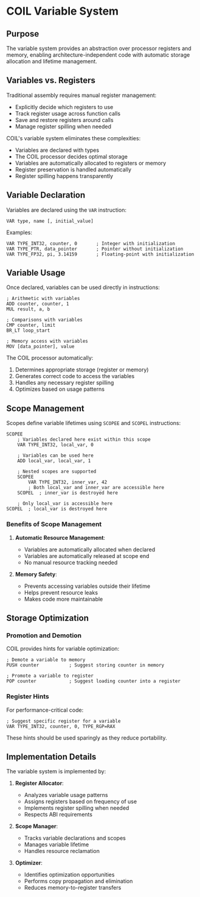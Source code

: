 # COIL Variable System

## Purpose

The variable system provides an abstraction over processor registers and memory, enabling architecture-independent code with automatic storage allocation and lifetime management.

## Variables vs. Registers

Traditional assembly requires manual register management:
- Explicitly decide which registers to use
- Track register usage across function calls
- Save and restore registers around calls
- Manage register spilling when needed

COIL's variable system eliminates these complexities:
- Variables are declared with types
- The COIL processor decides optimal storage
- Variables are automatically allocated to registers or memory
- Register preservation is handled automatically
- Register spilling happens transparently

## Variable Declaration

Variables are declared using the `VAR` instruction:

```
VAR type, name [, initial_value]
```

Examples:
```
VAR TYPE_INT32, counter, 0       ; Integer with initialization
VAR TYPE_PTR, data_pointer       ; Pointer without initialization
VAR TYPE_FP32, pi, 3.14159       ; Floating-point with initialization
```

## Variable Usage

Once declared, variables can be used directly in instructions:

```
; Arithmetic with variables
ADD counter, counter, 1
MUL result, a, b

; Comparisons with variables
CMP counter, limit
BR_LT loop_start

; Memory access with variables
MOV [data_pointer], value
```

The COIL processor automatically:
1. Determines appropriate storage (register or memory)
2. Generates correct code to access the variables
3. Handles any necessary register spilling
4. Optimizes based on usage patterns

## Scope Management

Scopes define variable lifetimes using `SCOPEE` and `SCOPEL` instructions:

```
SCOPEE
    ; Variables declared here exist within this scope
    VAR TYPE_INT32, local_var, 0
    
    ; Variables can be used here
    ADD local_var, local_var, 1
    
    ; Nested scopes are supported
    SCOPEE
        VAR TYPE_INT32, inner_var, 42
        ; Both local_var and inner_var are accessible here
    SCOPEL  ; inner_var is destroyed here
    
    ; Only local_var is accessible here
SCOPEL  ; local_var is destroyed here
```

### Benefits of Scope Management

1. **Automatic Resource Management**:
   - Variables are automatically allocated when declared
   - Variables are automatically released at scope end
   - No manual resource tracking needed

2. **Memory Safety**:
   - Prevents accessing variables outside their lifetime
   - Helps prevent resource leaks
   - Makes code more maintainable

## Storage Optimization

### Promotion and Demotion

COIL provides hints for variable optimization:

```
; Demote a variable to memory
PUSH counter           ; Suggest storing counter in memory

; Promote a variable to register
POP counter            ; Suggest loading counter into a register
```

### Register Hints

For performance-critical code:

```
; Suggest specific register for a variable
VAR TYPE_INT32, counter, 0, TYPE_RGP=RAX
```

These hints should be used sparingly as they reduce portability.

## Implementation Details

The variable system is implemented by:

1. **Register Allocator**:
   - Analyzes variable usage patterns
   - Assigns registers based on frequency of use
   - Implements register spilling when needed
   - Respects ABI requirements

2. **Scope Manager**:
   - Tracks variable declarations and scopes
   - Manages variable lifetime
   - Handles resource reclamation

3. **Optimizer**:
   - Identifies optimization opportunities
   - Performs copy propagation and elimination
   - Reduces memory-to-register transfers